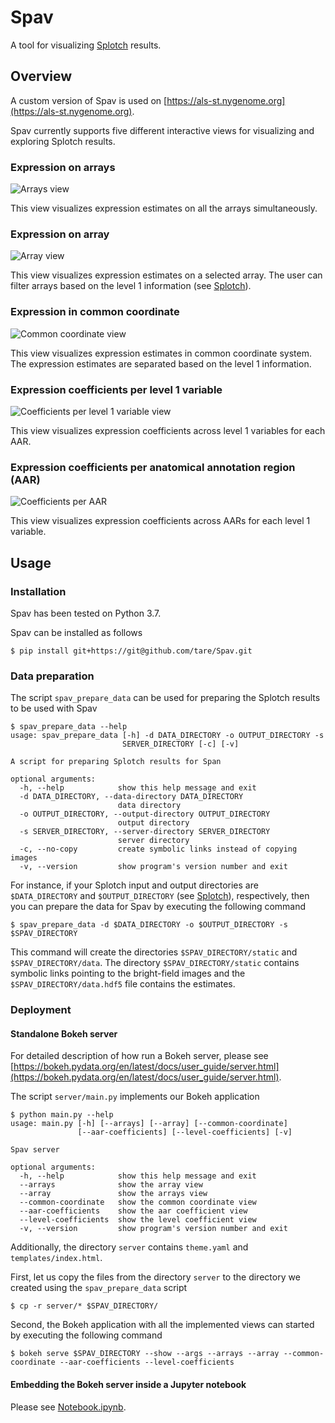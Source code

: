 # Spav
A tool for visualizing [Splotch](https://github.com/tare/Splotch) results.

## Overview
A custom version of Spav is used on [https://als-st.nygenome.org](https://als-st.nygenome.org).

Spav currently supports five different interactive views for visualizing and exploring Splotch results.

### Expression on arrays
![Arrays view](images/arrays.png)

This view visualizes expression estimates on all the arrays simultaneously.

### Expression on array
![Array view](images/array.png)

This view visualizes expression estimates on a selected array. The user can filter arrays based on the level 1 information (see [Splotch](https://github.com/tare/Splotch)).

### Expression in common coordinate
![Common coordinate view](images/common_coordinate.png)

This view visualizes expression estimates in common coordinate system. The expression estimates are separated based on the level 1 information.

### Expression coefficients per level 1 variable
![Coefficients per level 1 variable view](images/coefficients_level.png)

This view visualizes expression coefficients across level 1 variables for each AAR.

### Expression coefficients per anatomical annotation region (AAR)
![Coefficients per AAR](images/coefficients_aar.png)

This view visualizes expression coefficients across AARs for each level 1 variable.

## Usage

### Installation
Spav has been tested on Python 3.7.

Spav can be installed as follows
```console
$ pip install git+https://git@github.com/tare/Spav.git
```

### Data preparation
The script ``spav_prepare_data`` can be used for preparing the Splotch results to be used with Spav
```console
$ spav_prepare_data --help
usage: spav_prepare_data [-h] -d DATA_DIRECTORY -o OUTPUT_DIRECTORY -s
                         SERVER_DIRECTORY [-c] [-v]

A script for preparing Splotch results for Span

optional arguments:
  -h, --help            show this help message and exit
  -d DATA_DIRECTORY, --data-directory DATA_DIRECTORY
                        data directory
  -o OUTPUT_DIRECTORY, --output-directory OUTPUT_DIRECTORY
                        output directory
  -s SERVER_DIRECTORY, --server-directory SERVER_DIRECTORY
                        server directory
  -c, --no-copy         create symbolic links instead of copying images
  -v, --version         show program's version number and exit
```

For instance, if your Splotch input and output directories are ``$DATA_DIRECTORY`` and ``$OUTPUT_DIRECTORY`` (see [Splotch](https://github.com/tare/Splotch)), respectively, then you can prepare the data for Spav by executing the following command
```console
$ spav_prepare_data -d $DATA_DIRECTORY -o $OUTPUT_DIRECTORY -s $SPAV_DIRECTORY
```
This command will create the directories ``$SPAV_DIRECTORY/static`` and ``$SPAV_DIRECTORY/data``.
The directory ``$SPAV_DIRECTORY/static`` contains symbolic links pointing to the bright-field images and the ``$SPAV_DIRECTORY/data.hdf5`` file contains the estimates.

### Deployment

#### Standalone Bokeh server
For detailed description of how run a Bokeh server, please see [https://bokeh.pydata.org/en/latest/docs/user_guide/server.html](https://bokeh.pydata.org/en/latest/docs/user_guide/server.html).

The script ``server/main.py`` implements our Bokeh application
```console
$ python main.py --help
usage: main.py [-h] [--arrays] [--array] [--common-coordinate]
               [--aar-coefficients] [--level-coefficients] [-v]

Spav server

optional arguments:
  -h, --help            show this help message and exit
  --arrays              show the array view
  --array               show the arrays view
  --common-coordinate   show the common coordinate view
  --aar-coefficients    show the aar coefficient view
  --level-coefficients  show the level coefficient view
  -v, --version         show program's version number and exit
```
Additionally, the directory ``server`` contains ``theme.yaml`` and ``templates/index.html``.

First, let us copy the files from the directory ``server`` to the directory we created using the ``spav_prepare_data`` script
```console
$ cp -r server/* $SPAV_DIRECTORY/ 
```
Second, the Bokeh application with all the implemented views can started by executing the following command
```console
$ bokeh serve $SPAV_DIRECTORY --show --args --arrays --array --common-coordinate --aar-coefficients --level-coefficients
```

#### Embedding the Bokeh server inside a Jupyter notebook
Please see [Notebook.ipynb](Notebook.ipynb).

